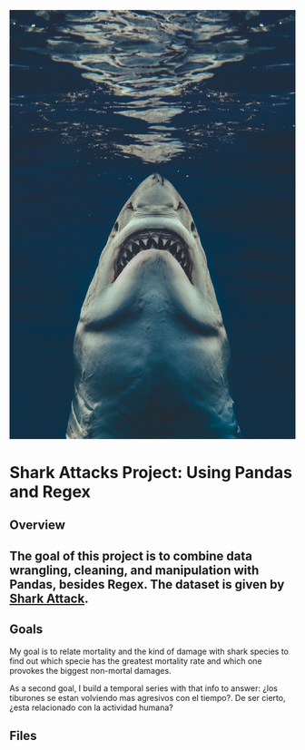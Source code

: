 ![W-Shark](https://github.com/YonatanRA/Shark-attacks-project_pandas-and-regex/blob/master/w_shark.jpg)

# Shark Attacks Project: Using Pandas and Regex

## Overview

The goal of this project is to combine data wrangling, cleaning, and manipulation with Pandas, besides Regex. The dataset is given by [Shark Attack](https://www.kaggle.com/teajay/global-shark-attacks). 
---

## Goals

My goal is to relate mortality and the kind of damage with shark species to find out which specie has the greatest mortality rate and which one provokes the biggest non-mortal damages. 


As a second goal, I build a temporal series with that info to answer: ¿los tiburones se estan volviendo mas agresivos con el tiempo?.
De ser cierto, ¿esta relacionado con la actividad humana?

## Files



